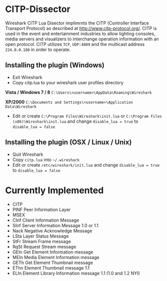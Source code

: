 CITP-Dissector
=============

Wireshark CITP Lua Disector implimrnts the CITP (Controller Interface Transport Protocol) as described at http://www.citp-protocol.org/.
CITP is used in the event and entertainment industries to allow lighting consoles, media servers and visualizers to interchange operation information with an open protocol. CITP utilizes `TCP`, `UDP:4809` and the multicast address `224.0.0.180` in order to operate.

Installing the plugin (Windows)
-------------------------------
* Exit Wireshark
* Copy citp.lua to your wireshark user profiles directory

**Vista / Windows 7 / 8** ``C:\Users\<username>\AppData\Roaming\Wireshark``

**XP/2000** ``C:\Documents and Settings\<username>\Application Data\Wireshark``

* Edit or create ``C:\Program Files\Wireshark\init.lua`` or ``C:\Program Files (x86)\Wireshark\init.lua`` and change ``disable_lua = true`` to ``disable_lua = false``


Installing the plugin (OSX / Linux / Unix)
------------------------------------------
* Quit Wireshark
* Copy ``citp.lua`` into ``~/.wireshark``
* Edit or create ``/etc/wireshark/init.lua`` and change ``disable_lua = true`` to ``disable_lua = false``


Currently Implemented
=====================
* CITP
 * PINF  Peer Information Layer
* MSEX
 * CInf  Client Information Message
 * SInf  Server Information Message  1.0 or 1.1
 * Nack  Negative Acknowledge Message
 * LSta  Layer Status Message
 * StFr  Stream Frame message
 * RqSt  Request Stream message
 * GEIn  Get Element Information message
 * MEIn  Media Element Information message
 * GETh  Get Element Thumbnail message
 * EThn  Element Thumbnail message 1.1
 * ELIn  Element Library Information message 1.1 (1.0 and 1.2 NYI)
